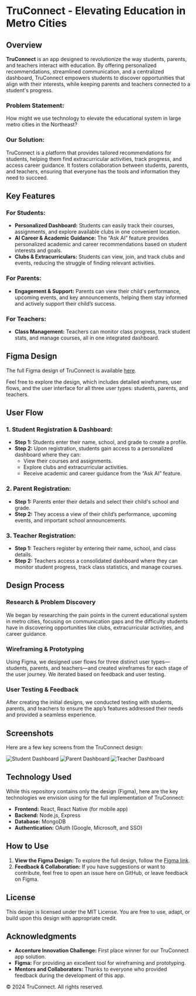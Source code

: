 <h1>TruConnect - Elevating Education in Metro Cities</h1>

<h2>Overview</h2>
<p><strong>TruConnect</strong> is an app designed to revolutionize the way students, parents, and teachers interact with education. By offering personalized recommendations, streamlined communication, and a centralized dashboard, TruConnect empowers students to discover opportunities that align with their interests, while keeping parents and teachers connected to a student's progress.</p>

<h3>Problem Statement:</h3>
<p>How might we use technology to elevate the educational system in large metro cities in the Northeast?</p>

<h3>Our Solution:</h3>
<p>TruConnect is a platform that provides tailored recommendations for students, helping them find extracurricular activities, track progress, and access career guidance. It fosters collaboration between students, parents, and teachers, ensuring that everyone has the tools and information they need to succeed.</p>

<h2>Key Features</h2>

<h3>For Students:</h3>
<ul>
    <li><strong>Personalized Dashboard:</strong> Students can easily track their courses, assignments, and explore available clubs in one convenient location.</li>
    <li><strong>AI Career & Academic Guidance:</strong> The “Ask AI” feature provides personalized academic and career recommendations based on student interests and goals.</li>
    <li><strong>Clubs & Extracurriculars:</strong> Students can view, join, and track clubs and events, reducing the struggle of finding relevant activities.</li>
</ul>

<h3>For Parents:</h3>
<ul>
    <li><strong>Engagement & Support:</strong> Parents can view their child's performance, upcoming events, and key announcements, helping them stay informed and actively support their child’s success.</li>
</ul>

<h3>For Teachers:</h3>
<ul>
    <li><strong>Class Management:</strong> Teachers can monitor class progress, track student stats, and manage courses, all in one integrated dashboard.</li>
</ul>

<h2>Figma Design</h2>
<p>The full Figma design of TruConnect is available <a href="INSERT_FIGMA_URL" target="_blank">here</a>.</p>
<p>Feel free to explore the design, which includes detailed wireframes, user flows, and the user interface for all three user types: students, parents, and teachers.</p>

<h2>User Flow</h2>

<h3>1. Student Registration & Dashboard:</h3>
<ul>
    <li><strong>Step 1:</strong> Students enter their name, school, and grade to create a profile.</li>
    <li><strong>Step 2:</strong> Upon registration, students gain access to a personalized dashboard where they can:
        <ul>
            <li>View their courses and assignments.</li>
            <li>Explore clubs and extracurricular activities.</li>
            <li>Receive academic and career guidance from the “Ask AI” feature.</li>
        </ul>
    </li>
</ul>

<h3>2. Parent Registration:</h3>
<ul>
    <li><strong>Step 1:</strong> Parents enter their details and select their child's school and grade.</li>
    <li><strong>Step 2:</strong> They access a view of their child’s performance, upcoming events, and important school announcements.</li>
</ul>

<h3>3. Teacher Registration:</h3>
<ul>
    <li><strong>Step 1:</strong> Teachers register by entering their name, school, and class details.</li>
    <li><strong>Step 2:</strong> Teachers access a consolidated dashboard where they can monitor student progress, track class statistics, and manage courses.</li>
</ul>

<h2>Design Process</h2>

<h3>Research & Problem Discovery</h3>
<p>We began by researching the pain points in the current educational system in metro cities, focusing on communication gaps and the difficulty students have in discovering opportunities like clubs, extracurricular activities, and career guidance.</p>

<h3>Wireframing & Prototyping</h3>
<p>Using Figma, we designed user flows for three distinct user types—students, parents, and teachers—and created wireframes for each stage of the user journey. We iterated based on feedback and user testing.</p>

<h3>User Testing & Feedback</h3>
<p>After creating the initial designs, we conducted testing with students, parents, and teachers to ensure the app’s features addressed their needs and provided a seamless experience.</p>

<h2>Screenshots</h2>
<p>Here are a few key screens from the TruConnect design:</p>
<img src="path-to-your-image.png" alt="Student Dashboard">
<img src="path-to-your-image.png" alt="Parent Dashboard">
<img src="path-to-your-image.png" alt="Teacher Dashboard">

<h2>Technology Used</h2>
<p>While this repository contains only the design (Figma), here are the key technologies we envision using for the full implementation of TruConnect:</p>
<ul>
    <li><strong>Frontend:</strong> React, React Native (for mobile app)</li>
    <li><strong>Backend:</strong> Node.js, Express</li>
    <li><strong>Database:</strong> MongoDB</li>
    <li><strong>Authentication:</strong> OAuth (Google, Microsoft, and SSO)</li>
</ul>

<h2>How to Use</h2>
<ol>
    <li><strong>View the Figma Design:</strong> To explore the full design, follow the <a href="INSERT_FIGMA_URL" target="_blank">Figma link</a>.</li>
    <li><strong>Feedback & Collaboration:</strong> If you have suggestions or want to contribute, feel free to open an issue here on GitHub, or leave feedback on Figma.</li>
</ol>

<h2>License</h2>
<p>This design is licensed under the MIT License. You are free to use, adapt, or build upon this design with appropriate credit.</p>

<h2>Acknowledgments</h2>
<ul>
    <li><strong>Accenture Innovation Challenge:</strong> First place winner for our TruConnect app solution.</li>
    <li><strong>Figma:</strong> For providing an excellent tool for wireframing and prototyping.</li>
    <li><strong>Mentors and Collaborators:</strong> Thanks to everyone who provided feedback during the development of this app.</li>
</ul>

<footer>
    <p>© 2024 TruConnect. All rights reserved.</p>
</footer>
